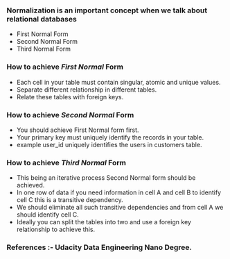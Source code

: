 ### Normalization is an important concept when we talk about relational databases

- First Normal Form
- Second Normal Form
- Third Normal Form

### How to achieve _First Normal_ Form

- Each cell in your table must contain singular, atomic and unique values.
- Separate different relationship in different tables.
- Relate these tables with foreign keys.

### How to achieve _Second Normal_ Form

- You should achieve First Normal form first.
- Your primary key must uniquely identify the records in your table.
- example user_id uniquely identifies the users in customers table.

### How to achieve _Third Normal_ Form

- This being an iterative process Second Normal form should be achieved.
- In one row of data if you need information in cell A and cell B to
  identify cell C this is a transitive dependency.
- We should eliminate all such transitive dependencies and from cell A we
  should identify cell C.
- Ideally you can split the tables into two and use a foreign key relationship
  to achieve this.


### References :- Udacity Data Engineering Nano Degree. 
